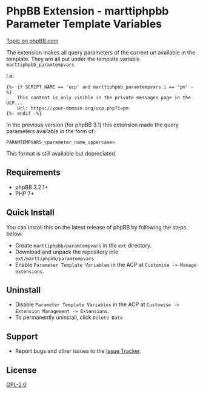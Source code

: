 # PhpBB Extension - marttiphpbb Parameter Template Variables

[Topic on phpBB.com](https://www.phpbb.com/community/viewtopic.php?f=456&t=2476316)

The extension makes all query parameters of the current url available in
the template. They are all put under the template variable `marttiphpbb_paramtempvars`

I.e:

    {%- if SCRIPT_NAME == 'ucp' and marttiphpbb_paramtempvars.i == 'pm' -%}
        This content is only visible in the private messages page in the UCP...
        Url: https://your-domain.org/ucp.php?i=pm
    {%- endif -%}

In the previous version (for phpBB 3.1) this extension made the query parameters available in the form of:

    PARAMTEMPVARS_<parameter_name_uppercase>

This format is still available but depreciated.

## Requirements

* phpBB 3.2.1+
* PHP 7+

## Quick Install

You can install this on the latest release of phpBB by following the steps below:

* Create `marttiphpbb/paramtempvars` in the `ext` directory.
* Download and unpack the repository into `ext/marttiphpbb/paramtempvars`
* Enable `Parameter Template Variables` in the ACP at `Customise -> Manage extensions`.

## Uninstall

* Disable `Parameter Template Variables` in the ACP at `Customise -> Extension Management -> Extensions`.
* To permanently uninstall, click `Delete Data`

## Support

* Report bugs and other issues to the [Issue Tracker](https://github.com/marttiphpbb/phpbb-ext-paramtempvars/issues).

## License

[GPL-2.0](license.txt)
